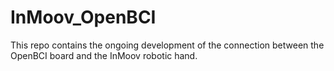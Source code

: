 # InMoov_OpenBCI
This repo contains the ongoing development of the connection between the OpenBCI board and the InMoov robotic hand.
